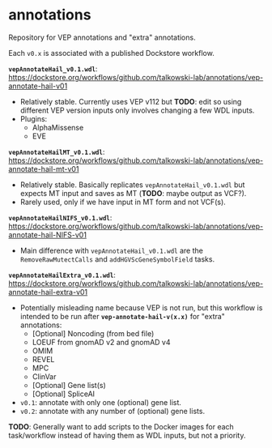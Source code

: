 # annotations
Repository for VEP annotations and "extra" annotations.

Each ```v0.x``` is associated with a published Dockstore workflow. 

**```vepAnnotateHail_v0.1.wdl```**: https://dockstore.org/workflows/github.com/talkowski-lab/annotations/vep-annotate-hail-v01
- Relatively stable. Currently uses VEP v112 but **TODO**: edit so using different VEP version inputs only involves changing a few WDL inputs.
- Plugins:
  - AlphaMissense
  - EVE 
  
**```vepAnnotateHailMT_v0.1.wdl```**: https://dockstore.org/workflows/github.com/talkowski-lab/annotations/vep-annotate-hail-mt-v01
- Relatively stable. Basically replicates ```vepAnnotateHail_v0.1.wdl``` but expects MT input and saves as MT (**TODO**: maybe output as VCF?).
- Rarely used, only if we have input in MT form and not VCF(s).

**```vepAnnotateHailNIFS_v0.1.wdl```**: https://dockstore.org/workflows/github.com/talkowski-lab/annotations/vep-annotate-hail-NIFS-v01
- Main difference with ```vepAnnotateHail_v0.1.wdl``` are the ```RemoveRawMutectCalls``` and ```addHGVScGeneSymbolField``` tasks.

**```vepAnnotateHailExtra_v0.1.wdl```**: https://dockstore.org/workflows/github.com/talkowski-lab/annotations/vep-annotate-hail-extra-v01
- Potentially misleading name because VEP is not run, but this workflow is intended to be run after **```vep-annotate-hail-v(x.x)```** for "extra" annotations:
  - [Optional] Noncoding (from bed file)
  - LOEUF from gnomAD v2 and gnomAD v4
  - OMIM
  - REVEL
  - MPC
  - ClinVar
  - [Optional] Gene list(s)
  - [Optional] SpliceAI
- ```v0.1```: annotate with only one (optional) gene list.
- ```v0.2```: annotate with any number of (optional) gene lists.

**TODO**: Generally want to add scripts to the Docker images for each task/workflow instead of having them as WDL inputs, but not a priority.
